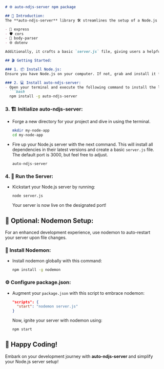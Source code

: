 ```markdown
# 🌐 auto-ndjs-server npm package

## 📘 Introduction:
The **auto-ndjs-server** library 🛠️ streamlines the setup of a Node.js server by automating the installation of the latest versions of essential dependencies. These include:

- 🚀 express
- 🛡️ cors
- 📝 body-parser
- 🌐 dotenv

Additionally, it crafts a basic `server.js` file, giving users a helpful jumpstart for their Node.js projects.

## 🎬 Getting Started:

### 1. 📦 Install Node.js:
Ensure you have Node.js on your computer. If not, grab and install it from [nodejs.org](https://nodejs.org).

### 2. 💻 Install auto-ndjs-server:
- Open your terminal and execute the following command to install the library globally, allowing access from anywhere in your terminal.
  ```bash
  npm install -g auto-ndjs-server
  ```

### 3. 🏗️ Initialize auto-ndjs-server:
- Forge a new directory for your project and dive in using the terminal.
  ```bash
  mkdir my-node-app
  cd my-node-app
  ```
- Fire up your Node.js server with the next command. This will install all dependencies in their latest versions and create a basic `server.js` file. The default port is 3000, but feel free to adjust.
  ```bash
  auto-ndjs-server
  ```

### 4. 🚀 Run the Server:
- Kickstart your Node.js server by running:
  ```bash
  node server.js
  ```
  Your server is now live on the designated port!

## 🔁 Optional: Nodemon Setup:

For an enhanced development experience, use nodemon to auto-restart your server upon file changes.

### 🔄 Install Nodemon:
- Install nodemon globally with this command:
  ```bash
  npm install -g nodemon
  ```

### ⚙️ Configure package.json:
- Augment your `package.json` with this script to embrace nodemon:
  ```json
  "scripts": {
    "start": "nodemon server.js"
  }
  ```
  Now, ignite your server with nodemon using:
  ```bash
  npm start
  ```

## 🎉 Happy Coding!
Embark on your development journey with **auto-ndjs-server** and simplify your Node.js server setup!
```
